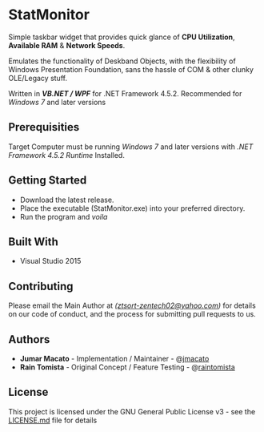 # StatMonitor

Simple taskbar widget that provides quick glance of **CPU Utilization**, **Available RAM** &amp; **Network Speeds**.

Emulates the functionality of Deskband Objects, with the flexibility of Windows Presentation Foundation, sans the hassle of COM & other clunky OLE/Legacy stuff.

Written in _**VB.NET / WPF**_ for .NET Framework 4.5.2. 
Recommended for _Windows 7_ and later versions

## Prerequisities


Target Computer must be running _Windows 7_ and later versions with _.NET Framework 4.5.2 Runtime_ Installed.


## Getting Started

* Download the latest release.
* Place the executable (StatMonitor.exe) into your preferred directory.
* Run the program and _voila_


## Built With

* Visual Studio 2015

## Contributing

Please email the Main Author at _(ztsort-zentech02@yahoo.com)_ for details on our code of conduct, and the process for submitting pull requests to us.


## Authors

* **Jumar Macato** - Implementation / Maintainer - @[jmacato](https://github.com/jmacato)
* **Rain Tomista** - Original Concept / Feature Testing - @[raintomista](https://github.com/raintomista)


## License

This project is licensed under the GNU General Public License v3 - see the [LICENSE.md](LICENSE.md) file for details
